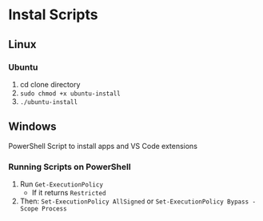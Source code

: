 # Instal Scripts

## Linux
### Ubuntu
1. cd clone directory
2. `sudo chmod +x ubuntu-install`
3. `./ubuntu-install`

## Windows
PowerShell Script to install apps and VS Code extensions 
### Running Scripts on PowerShell
1. Run `Get-ExecutionPolicy`
    - If it returns `Restricted` 
2. Then: `Set-ExecutionPolicy AllSigned` or `Set-ExecutionPolicy Bypass -Scope Process` 
